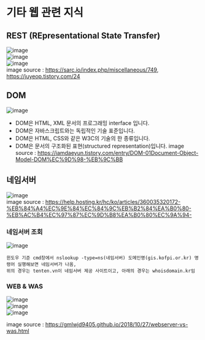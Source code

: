 # 기타 웹 관련 지식
## REST (REpresentational State Transfer) 
![image](https://user-images.githubusercontent.com/44331989/124925966-fac57600-e037-11eb-990c-9be5342ec2f5.png) <br>
![image](https://user-images.githubusercontent.com/44331989/124926085-1761ae00-e038-11eb-9e61-1adc3f04446a.png) <br>
![image](https://user-images.githubusercontent.com/44331989/124931392-21d27680-e03d-11eb-82f1-5c921d77f93c.png) <br>
image source : https://sarc.io/index.php/miscellaneous/749, https://juyeop.tistory.com/24 <br>

## DOM
![image](https://user-images.githubusercontent.com/44331989/133384183-bb87fe73-6438-4423-b5e1-8fcfb6b5e59b.png)
* DOM은 HTML, XML 문서의 프로그래밍 interface 입니다. 
* DOM은 자바스크립트와는 독립적인 기술 표준입니다. 
* DOM은 HTML, CSS와 같은 W3C의 기술의 한 종류입니다. 
* DOM은 문서의 구조화된 표현(structured representation)입니다.
image source : https://iamdaeyun.tistory.com/entry/DOM-01Document-Object-Model-DOM%EC%9D%98-%EB%9C%BB <br>

## 네임서버
![image](https://user-images.githubusercontent.com/44331989/136151768-3418450d-badc-42d6-90f2-ca82aeda39f6.png) <br>
image source : https://help.hosting.kr/hc/ko/articles/360035320172-%EB%84%A4%EC%9E%84%EC%84%9C%EB%B2%84%EA%B0%80-%EB%AC%B4%EC%97%87%EC%9D%B8%EA%B0%80%EC%9A%94- 

### 네임서버 조회
![image](https://user-images.githubusercontent.com/44331989/136174450-76f22b63-b249-404d-8001-895ea198baf4.png) <br>
~~~
윈도우 기준 cmd창에서 nslookup -type=ns(네임서버) 도메인명(gis.kofpi.or.kr) 명령어 실행해보면 네임서버가 나옴,
위의 경우는 tenten.vn이 네임서버 제공 사이트이고, 아래의 경우는 whoisdomain.kr임
~~~

### WEB & WAS 
![image](https://user-images.githubusercontent.com/44331989/137080262-e52611f2-7c64-4944-b414-71983ba42ab5.png) <br>
![image](https://user-images.githubusercontent.com/44331989/137080304-69432532-1204-46f4-8760-61054dc1af37.png) <br>
![image](https://user-images.githubusercontent.com/44331989/137080418-e0df318b-23ca-49b2-aad3-a13392b24207.png) <br>



image source : https://gmlwjd9405.github.io/2018/10/27/webserver-vs-was.html <br>
